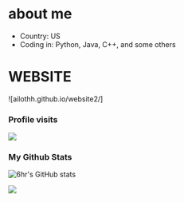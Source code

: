 # about me
- Country: US
- Coding in: Python, Java, C++, and some others
# WEBSITE
![ailothh.github.io/website2/]


### Profile visits
<p> <img src="https://profile-counter.glitch.me/ailothh/count.svg" /> </p>  

### My Github Stats
![6hr's GitHub stats](https://github-readme-stats.vercel.app/api?username=ailothh&show_icons=true&theme=midnight-purple)

![](https://github-readme-stats.vercel.app/api/top-langs/?username=ailothh&hide=php&theme=midnight-purple)


